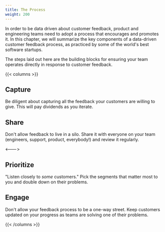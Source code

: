```yaml
---
title: The Process
weight: 200
---
```


In order to be data driven about customer feedback, product and engineering teams need to adopt a process that encourages and promotes it. In this chapter, we will summarize the key components of a data-driven customer feedback process, as practiced by some of the world's best software startups.

The steps laid out here are the building blocks for ensuring your team operates directly in response to customer feedback.

{{< columns >}}

## **Capture**

Be diligent about capturing all the feedback your customers are willing to give. This will pay dividends as you iterate.

## **Share**

Don't allow feedback to live in a silo. Share it with everyone on your team (engineers, support, product, everybody!) and review it regularly.

<--->

## **Prioritize**

"Listen closely to _some_ customers." Pick the segments that matter most to you and double down on their problems.

## **Engage**

Don't allow your feedback process to be a one-way street. Keep customers updated on your progress as teams are solving one of their problems.

{{< /columns >}}
